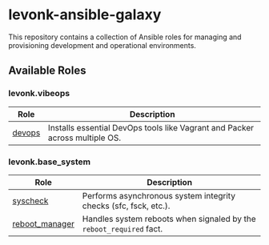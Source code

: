 <!--
Copyright (c) 2025 the owner of https://github.com/levonk. Licensed under the GNU AGPL-3.0 License.
See LICENSE file in the project root for full license information.
-->

# levonk-ansible-galaxy

This repository contains a collection of Ansible roles for managing and provisioning development and operational environments.

## Available Roles

### levonk.vibeops

| Role                                                                                              | Description                                                                 |
| ------------------------------------------------------------------------------------------------- | --------------------------------------------------------------------------- |
| [devops](./levonk/vibeops/roles/devops/README.md)                                                   | Installs essential DevOps tools like Vagrant and Packer across multiple OS. |

### levonk.base_system

| Role                                                                                                | Description                                                         |
| --------------------------------------------------------------------------------------------------- | ------------------------------------------------------------------- |
| [syscheck](./levonk/base_system/roles/syscheck/README.md)                                             | Performs asynchronous system integrity checks (sfc, fsck, etc.).    |
| [reboot_manager](./levonk/base_system/roles/reboot_manager/README.md)                                 | Handles system reboots when signaled by the `reboot_required` fact. |


